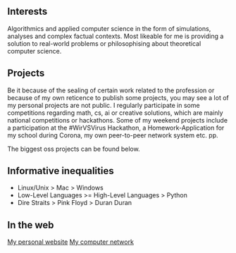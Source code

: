 ## Interests
Algorithmics and applied computer science in the form of simulations, analyses and complex factual contexts. Most likeable for me is providing a solution to real-world problems or philosophising about theoretical computer science.
## Projects
Be it because of the sealing of certain work related to the profession or because of my own reticence to publish some projects, you may see a lot of my personal projects are not public. I regularly participate in some competitions regarding math, cs, ai or creative solutions, which are mainly national competitions or hackathons.
Some of my weekend projects include a participation at the #WirVSVirus Hackathon, a Homework-Application for my school during Corona, my own peer-to-peer network system etc. pp.

The biggest oss projects can be found below.
## Informative inequalities
- Linux/Unix > Mac > Windows
- Low-Level Languages >= High-Level Languages > Python
- Dire Straits > Pink Floyd  > Duran Duran
## In the web
[My personal website](https://yves.vos.codes)
[My computer network](https://ultranetz.com)
